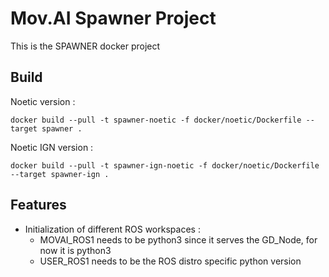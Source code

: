 # Mov.AI Spawner Project

This is the SPAWNER docker project

## Build

Noetic version :

    docker build --pull -t spawner-noetic -f docker/noetic/Dockerfile --target spawner .

Noetic IGN version :

    docker build --pull -t spawner-ign-noetic -f docker/noetic/Dockerfile --target spawner-ign .

## Features

- Initialization of different ROS workspaces :
  - MOVAI_ROS1 needs to be python3 since it serves the GD_Node, for now it is python3
  - USER_ROS1 needs to be the ROS distro specific python version

